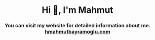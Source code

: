 <h1 align="center">Hi 👋, I'm Mahmut</h1>
<h3 align="center">You can visit my website for detailed information about me. <br>  <a href="https://hmahmutbayramoglu.com" target="_blank">hmahmutbayramoglu.com</a></h3>


 
 
